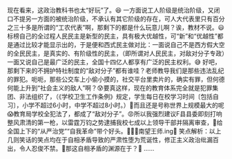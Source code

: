 现在看来，这政治教科书也太“好玩”了。😆
一方面说工人阶级是统治阶级，又闭口不提另一方面的被统治阶级，不承认有其它阶级的存在，可人大代表里只有百分之三十多是所谓的“工农代表”啊，那剩下的都是什么玩意儿啊？诶，教材不说。😃
标榜自己的全过程人民民主是新型的民主，具有极大优越性，可“新”和“优越性”都是通过比较才能显示出的，于是便和西式民主做对比：一面说自己不是西方假大空的全民民主，是真实的、有阶级性的民主，（即所谓对人民民主，对敌对分子专政）一面又说自己是最广泛的民主，全国十四亿人都享有广泛的民主权利。😅
好吧，那剩下来的不拥护特社制度的“敌对分子”都有谁哇？老师教导我们是那些违法乱纪的罪犯。呃呃，那些公交车上小偷小摸的，社交平台里卖片的，确实有罪，但何德何能上升到“社会主义的敌人”啊？😰要真这样，现在的教育体系完全就是犯罪集团、非法组织了，（《学校卫生工作条例》规定，学生每日在校学习时间〔包括自习〕，小学不超过6小时，中学不超过8小时。）🤯而且还是号称世界上规模最大的呢😱教育局学校全犯法了，都成了“敌对分子”。😡所以我强烈建议F县县委即刻打响整风肃清的第一枪，以雷霆万钧之势逮捕我校七成以上领导干部并隔离审查，😤给全国上下的“从严治党”“自我革命”带个好头。👊🤬👊南望王师.ing🤤
笑点解析：以上几则笑话的笑点均在于自相矛盾导致的严肃性堕为荒诞性，修正主义政治纰漏百出，令人忍俊不禁。🤭那这自相矛盾的渊源在于？🤔
……